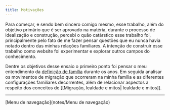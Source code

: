 ```yaml
---
title: Motivações
---
```


Para começar,  e sendo bem sincero comigo mesmo, esse trabalho, além do objetivo primário que é ser aprovado na matéria, durante o processo de idealização e construção, percebi o quão catárstico esse trabalho foi, principalmente pelo fato de me fazer pensar questões que eu nunca havia notado dentro das minhas relações familiares. A intenção de construir esse trabalho como website foi experimentar e explorar outros campos do conhecimento.

Dentre os objetivos desse ensaio o primeiro ponto foi pensar o meu entendimento da [definição de família](notes%2FMenu%20de%20navega%C3%A7%C3%A3o) durante os anos. Em seguida analisar os movimentos de migração que ocorreram na minha família e as diferentes configurações familiares decorrentes, além de relacionar aspectos a respeito dos conceitos de [[Migração, lealdade e mitos| lealdade e mitos]].





----------------------

[Menu de navegação](notes/Menu de navegação)